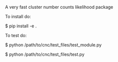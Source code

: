 A very fast cluster number counts likelihood package



To install do:

$ pip install -e .

To test do:

$ python /path/to/cnc/test_files/test_module.py

$ python /path/to/cnc/test_files/test.py
